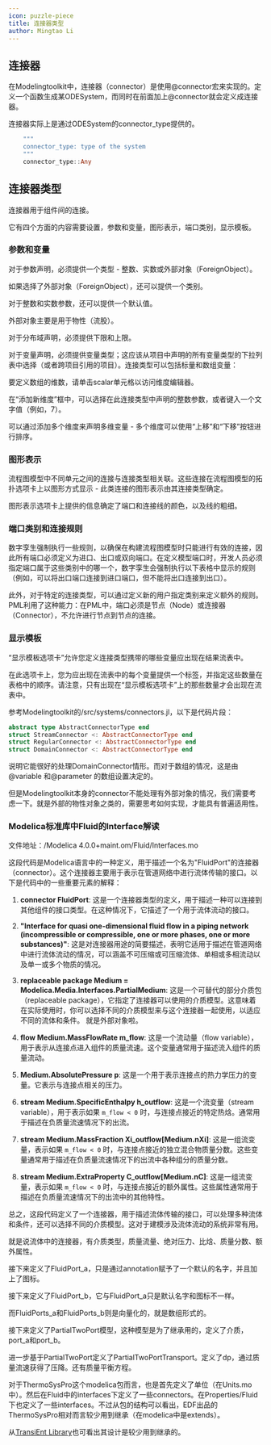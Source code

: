 ```yaml
---
icon: puzzle-piece
title: 连接器类型
author: Mingtao Li
---
```

## 连接器

在Modelingtoolkit中，连接器（connector）是使用@connector宏来实现的。定义一个函数生成某ODESystem，而同时在前面加上@connector就会定义成连接器。

连接器实际上是通过ODESystem的connector_type提供的。

```julia
    """
    connector_type: type of the system
    """
    connector_type::Any
```




## 连接器类型
连接器用于组件间的连接。

它有四个方面的内容需要设置，参数和变量，图形表示，端口类别，显示模板。

### 参数和变量

对于参数声明，必须提供一个类型 - 整数、实数或外部对象（ForeignObject）。

如果选择了外部对象（ForeignObject），还可以提供一个类别。

对于整数和实数参数，还可以提供一个默认值。

外部对象主要是用于物性（流股）。

对于分布域声明，必须提供下限和上限。

对于变量声明，必须提供变量类型；这应该从项目中声明的所有变量类型的下拉列表中选择（或者跨项目引用的项目）。连接类型可以包括标量和数组变量：

要定义数组的维数，请单击scalar单元格以访问维度编辑器。

在“添加新维度”框中，可以选择在此连接类型中声明的整数参数，或者键入一个文字值（例如，7）。

可以通过添加多个维度来声明多维变量 - 多个维度可以使用“上移”和“下移”按钮进行排序。

### 图形表示
流程图模型中不同单元之间的连接与连接类型相关联。这些连接在流程图模型的拓扑选项卡上以图形方式显示 - 此类连接的图形表示由其连接类型确定。

图形表示选项卡上提供的信息确定了端口和连接线的颜色，以及线的粗细。

### 端口类别和连接规则
数字孪生强制执行一些规则，以确保在构建流程图模型时只能进行有效的连接，因此所有端口必须定义为进口、出口或双向端口。在定义模型端口时，开发人员必须指定端口属于这些类别中的哪一个，数字孪生会强制执行以下表格中显示的规则（例如，可以将出口端口连接到进口端口，但不能将出口连接到出口）。


此外，对于特定的连接类型，可以通过定义新的用户指定类别来定义额外的规则。PML利用了这种能力：在PML中，端口必须是节点（Node）或连接器（Connector），不允许进行节点到节点的连接。

### 显示模板
“显示模板选项卡”允许您定义连接类型携带的哪些变量应出现在结果流表中。

在此选项卡上，您为应出现在流表中的每个变量提供一个标签，并指定这些数量在表格中的顺序。请注意，只有出现在“显示模板选项卡”上的那些数量才会出现在流表中。

参考Modelingtoolkit的/src/systems/connectors.jl，以下是代码片段：

```julia
abstract type AbstractConnectorType end
struct StreamConnector <: AbstractConnectorType end
struct RegularConnector <: AbstractConnectorType end
struct DomainConnector <: AbstractConnectorType end
```

说明它能很好的处理DomainConnector情形。而对于数组的情况，这是由@variable 和@parameter 的数组设置决定的。

但是Modelingtoolkit本身的connector不能处理有外部对象的情况，我们需要考虑一下。就是外部的物性对象之类的，需要思考如何实现，才能具有普遍适用性。

### Modelica标准库中Fluid的Interface解读

文件地址：/Modelica 4.0.0+maint.om/Fluid/Interfaces.mo

这段代码是Modelica语言中的一种定义，用于描述一个名为"FluidPort"的连接器（connector）。这个连接器主要用于表示在管道网络中进行流体传输的接口。以下是代码中的一些重要元素的解释：

1. **connector FluidPort**: 这是一个连接器类型的定义，用于描述一种可以连接到其他组件的接口类型。在这种情况下，它描述了一个用于流体流动的接口。

2. **"Interface for quasi one-dimensional fluid flow in a piping network (incompressible or compressible, one or more phases, one or more substances)"**: 这是对连接器用途的简要描述，表明它适用于描述在管道网络中进行流体流动的情况，可以涵盖不可压缩或可压缩流体、单相或多相流动以及单一或多个物质的情况。

3. **replaceable package Medium = Modelica.Media.Interfaces.PartialMedium**: 这是一个可替代的部分介质包（replaceable package），它指定了连接器可以使用的介质模型。这意味着在实际使用时，你可以选择不同的介质模型来与这个连接器一起使用，以适应不同的流体和条件。
就是外部对象啦。

4. **flow Medium.MassFlowRate m_flow**: 这是一个流动量（flow variable），用于表示从连接点进入组件的质量流速。这个变量通常用于描述流入组件的质量流动。

5. **Medium.AbsolutePressure p**: 这是一个用于表示连接点的热力学压力的变量。它表示与连接点相关的压力。

6. **stream Medium.SpecificEnthalpy h_outflow**: 这是一个流变量（stream variable），用于表示如果 `m_flow < 0` 时，与连接点接近的特定热焓。通常用于描述在负质量流速情况下的出流。

7. **stream Medium.MassFraction Xi_outflow[Medium.nXi]**: 这是一组流变量，表示如果 `m_flow < 0` 时，与连接点接近的独立混合物质量分数。这些变量通常用于描述在负质量流速情况下的出流中各种组分的质量分数。

8. **stream Medium.ExtraProperty C_outflow[Medium.nC]**: 这是一组流变量，表示如果 `m_flow < 0` 时，与连接点接近的额外属性。这些属性通常用于描述在负质量流速情况下的出流中的其他特性。

总之，这段代码定义了一个连接器，用于描述流体传输的接口，可以处理多种流体和条件，还可以选择不同的介质模型。这对于建模涉及流体流动的系统非常有用。

就是说流体中的连接器，有介质类型，质量流量、绝对压力、比焓、质量分数、额外属性。

接下来定义了FluidPort_a，只是通过annotation赋予了一个默认的名字，并且加上了图标。

接下来定义了FluidPort_b，它与FluidPort_a只是默认名字和图标不一样。

而FluidPorts_a和FluidPorts_b则是向量化的，就是数组形式的。

接下来定义了PartialTwoPort模型，这种模型是为了继承用的，定义了介质，port_a和port_b。

进一步基于PartialTwoPort定义了PartialTwoPortTransport。定义了dp，通过质量流速获得了压降。还有质量平衡方程。

对于ThermoSysPro这个modelica包而言，也是首先定义了单位（在Units.mo中）。然后在Fluid中的interfaces下定义了一些connectors。在Properties/Fluid下也定义了一些interfaces。不过从包的结构可以看出，EDF出品的ThermoSysPro相对而言较少用到继承（在modelica中是extends）。

从[TransiEnt Library](https://github.com/TransiEnt-official)也可看出其设计是较少用到继承的。